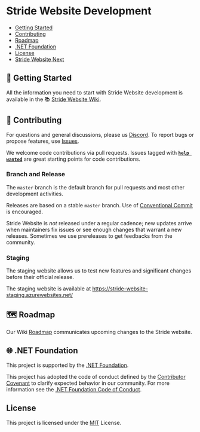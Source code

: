 # Stride Website Development

* [Getting Started](#getting-started)
* [Contributing](#contributing)
* [Roadmap](#roadmap)
* [.NET Foundation](#net-foundation)
* [License](#license)
* [Stride Website Next](#stride-website-next)

## 🚀 Getting Started

All the information you need to start with Stride Website development is available in the 📚 [Stride Website Wiki](https://github.com/stride3d/stride-website/wiki).

## 🤝 Contributing

For questions and general discussions, please us [Discord](https://discord.gg/f6aerfE). 
To report bugs or propose features, use [Issues](https://github.com/stride3d/stride-website/issues).

We welcome code contributions via pull requests. Issues tagged with **[`help wanted`](https://github.com/stride3d/stride-website/labels/help%20wanted)** are great starting points for code contributions.

### Branch and Release

The `master` branch is the default branch for pull requests and most other development activities. 

Releases are based on a stable `master` branch. Use of [Conventional Commit](https://www.conventionalcommits.org/en/v1.0.0/) is encouraged.

Stride Website is _not_ released under a regular cadence; new updates arrive when maintainers fix issues or see enough changes that warrant a new releases. Sometimes we use prereleases to get feedbacks from the community.

### Staging

The staging website allows us to test new features and significant changes before their official release.

The staging website is available at https://stride-website-staging.azurewebsites.net/

## 🗺️ Roadmap

Our Wiki [Roadmap](https://github.com/stride3d/stride-website/wiki/Roadmap) communicates upcoming changes to the Stride website.

## 🌐 .NET Foundation

This project is supported by the [.NET Foundation](http://www.dotnetfoundation.org).

This project has adopted the code of conduct defined by the [Contributor Covenant](http://contributor-covenant.org/) to clarify expected behavior in our community.
For more information see the [.NET Foundation Code of Conduct](http://www.dotnetfoundation.org/code-of-conduct).

## License

This project is licensed under the [MIT](https://github.com/stride3d/stride-website/blob/master/LICENSE.md) License.
